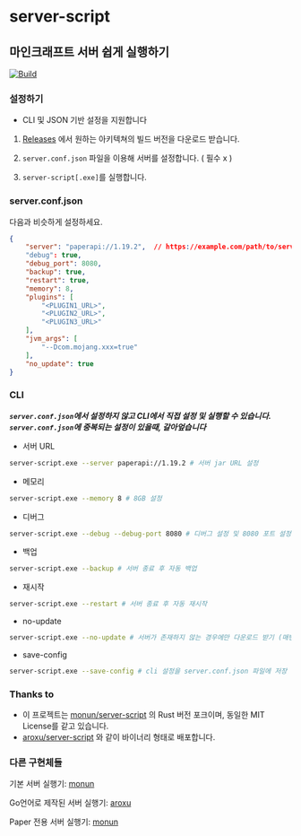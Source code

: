 # server-script
## 마인크래프트 서버 쉽게 실행하기 

[![Build](https://github.com/dolphin2410/server-script/actions/workflows/publish.yml/badge.svg)](https://github.com/dolphin2410/server-script/actions/workflows/publish.yml)

### 설정하기
- CLI 및 JSON 기반 설정을 지원합니다

1. [Releases](https://github.com/dolphin2410/server-script/releases) 에서 원하는 아키텍쳐의 빌드 버전을 다운로드 받습니다.

2. `server.conf.json` 파일을 이용해 서버를 설정합니다. ( 필수 x )

3. `server-script[.exe]`를 실행합니다.

### server.conf.json
다음과 비슷하게 설정하세요.
```json
{
    "server": "paperapi://1.19.2",  // https://example.com/path/to/server.jar 도 사용 가능
    "debug": true,
    "debug_port": 8080,
    "backup": true,
    "restart": true,
    "memory": 8,
    "plugins": [
        "<PLUGIN1_URL>",
        "<PLUGIN2_URL>",
        "<PLUGIN3_URL>"
    ],
    "jvm_args": [
        "--Dcom.mojang.xxx=true"
    ],
    "no_update": true
}
```

### CLI
***`server.conf.json`에서 설정하지 않고 CLI에서 직접 설정 및 실행할 수 있습니다. `server.conf.json`에 중복되는 설정이 있을때, 갈아엎습니다***
- 서버 URL
```bash
server-script.exe --server paperapi://1.19.2 # 서버 jar URL 설정
```
- 메모리
```bash
server-script.exe --memory 8 # 8GB 설정
```
- 디버그
```bash
server-script.exe --debug --debug-port 8080 # 디버그 설정 및 8080 포트 설정
```
- 백업
```bash
server-script.exe --backup # 서버 종료 후 자동 백업
```
- 재시작
```bash
server-script.exe --restart # 서버 종료 후 자동 재시작
```
- no-update
```bash
server-script.exe --no-update # 서버가 존재하지 않는 경우에만 다운로드 받기 (매번 다운로드 하지 않는다)
```

- save-config
```bash
server-script.exe --save-config # cli 설정을 server.conf.json 파일에 저장
```

### Thanks to
* 이 프로젝트는 [monun/server-script](https://github.com/monun/server-script) 의 Rust 버전 포크이며, 동일한 MIT License를 같고 있습니다.
* [aroxu/server-script](https://github.com/aroxu/server-script) 와 같이 바이너리 형태로 배포합니다.

### 다른 구현체들
기본 서버 실행기: [monun](https://github.com/monun/server-script/)

Go언어로 제작된 서버 실행기: [aroxu](https://github.com/aroxu/server-script)

Paper 전용 서버 실행기: [monun](https://github.com/monun/server-script/tree/paper)
